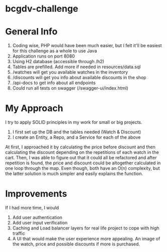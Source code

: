 # bcgdv-challenge
# General Info
1. Coding wise, PHP would have been much easier, but I felt it'll be easiest for this challenge as a whole to use Java
2. Application runs on port 8080 
3. Using H2 database (accessible through /h2)
4. Tables are prefilled. Add more if needed in resources/data.sql 
5. /watches will get you available watches in the inventory 
6. /discounts will get you info about available discounts in the shop
7. /api-docs to get info about all endpoints
8. Could run all tests on swagger (/swagger-ui/index.html)

# My Approach
I try to apply SOLID principles in my work for small or big projects. 
1. I first set up the DB and the tables needed (Watch & Discount)
2. I create an Entity, a Repo, and a Service for each of the above

At first, I approached it by calculating the price before discount and then calculating the discount depending on the repetitions of each watch in the cart. Then, I was able to figure out that it could all be refactored and after repetition is found, the price and discount could be altogether calculated in one loop through the map. Even though, both have an O(n) complexity, but the latter solution is much simpler and easily explains the function.

# Improvements
If I had more time, I would
1. Add user authentication
2. Add user input verification
3. Caching and Load balancer layers for real life project to cope with high traffic
4. A UI that would make the user experience more appealing. An image of the watch, price and possible discounts if more is purchased.

